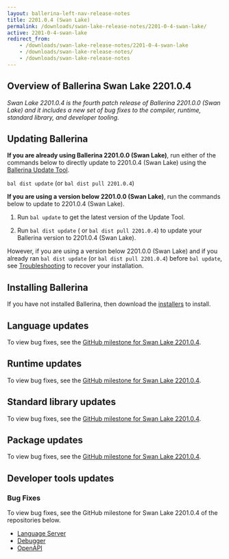 ```yaml
---
layout: ballerina-left-nav-release-notes
title: 2201.0.4 (Swan Lake) 
permalink: /downloads/swan-lake-release-notes/2201-0-4-swan-lake/
active: 2201-0-4-swan-lake
redirect_from: 
    - /downloads/swan-lake-release-notes/2201-0-4-swan-lake
    - /downloads/swan-lake-release-notes/
    - /downloads/swan-lake-release-notes
---
```


## Overview of Ballerina Swan Lake 2201.0.4

<em>Swan Lake 2201.0.4 is the fourth patch release of Ballerina 2201.0.0 (Swan Lake) and it includes a new set of bug fixes to the compiler, runtime, standard library, and developer tooling.</em> 

## Updating Ballerina

**If you are already using Ballerina 2201.0.0 (Swan Lake)**, run either of the commands below to directly update to 2201.0.4 (Swan Lake) using the [Ballerina Update Tool](/learn/cli-documentation/update-tool/).

`bal dist update` (or `bal dist pull 2201.0.4`)

**If you are using a version below 2201.0.0 (Swan Lake)**, run the commands below to update to 2201.0.4 (Swan Lake).

1. Run `bal update` to get the latest version of the Update Tool.

2. Run `bal dist update` ( or `bal dist pull 2201.0.4`) to update your Ballerina version to 2201.0.4 (Swan Lake).

However, if you are using a version below 2201.0.0 (Swan Lake) and if you already ran `bal dist update` (or `bal dist pull 2201.0.4`) before `bal update`, see [Troubleshooting](/downloads/swan-lake-release-notes/2201-0-0-swan-lake/#troubleshooting) to recover your installation.

## Installing Ballerina

If you have not installed Ballerina, then download the [installers](/downloads/#swanlake) to install.

## Language updates

To view bug fixes, see the [GitHub milestone for Swan Lake 2201.0.4](https://github.com/ballerina-platform/ballerina-lang/issues?q=is%3Aissue+is%3Aclosed+label%3AType%2FBug+label%3ATeam%2FCompilerFE+milestone%3A%22Ballerina+2201.0.4%22).

## Runtime updates

To view bug fixes, see the [GitHub milestone for Swan Lake 2201.0.4](https://github.com/ballerina-platform/ballerina-lang/issues?q=is%3Aissue+is%3Aclosed+label%3AType%2FBug+label%3ATeam%2FjBallerina+milestone%3A%22Ballerina+2201.0.4%22).

## Standard library updates

To view bug fixes, see the [GitHub milestone for Swan Lake 2201.0.4](https://github.com/ballerina-platform/ballerina-standard-library/issues?q=is%3Aclosed+is%3Aissue+milestone%3A%22Swan+Lake+2201.0.4%22+label%3AType%2FBug).

## Package updates

To view bug fixes, see the [GitHub milestone for Swan Lake 2201.0.4](https://github.com/ballerina-platform/ballerina-lang/issues?q=is%3Aissue+label%3AArea%2FProjectAPI+milestone%3A%22Ballerina+2201.0.4%22+is%3Aclosed+label%3AType%2FBug).

## Developer tools updates

### Bug Fixes
To view bug fixes, see the GitHub milestone for Swan Lake 2201.0.4 of the repositories below.

- [Language Server](https://github.com/ballerina-platform/ballerina-lang/issues?q=is%3Aissue+is%3Aclosed+label%3ATeam%2FLanguageServer+milestone%3A%22Ballerina+2201.0.4%22+label%3AType%2FBug)
- [Debugger](https://github.com/ballerina-platform/ballerina-lang/issues?q=is%3Aissue+label%3AType%2FBug+label%3AArea%2FDebugger+is%3Aclosed+milestone%3A2201.0.4)
- [OpenAPI](https://github.com/ballerina-platform/openapi-tools/issues?q=is%3Aissue+label%3AType%2FBug+milestone%3A1.0.4+is%3Aclosed)

<!-- <style>.cGitButtonContainer, .cBallerinaTocContainer {display:none;}</style> -->
   

